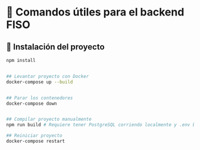 # 🧰 Comandos útiles para el backend FISO

## 🔧 Instalación del proyecto

```bash
npm install


## Levantar proyecto con Docker
docker-compose up --build


## Parar los contenedores
docker-compose down


## Compilar proyecto manualmente
npm run build # Requiere tener PostgreSQL corriendo localmente y .env bien configurado.

## Reiniciar proyecto
docker-compose restart



